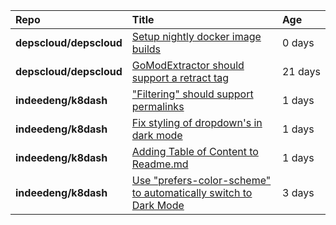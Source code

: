 |**Repo**|**Title**|**Age**|
|:----|:----|:----|
|**depscloud/depscloud**|[Setup nightly docker image builds](https://github.com/depscloud/depscloud/issues/97)|0&nbsp;days|
|**depscloud/depscloud**|[GoModExtractor should support a retract tag](https://github.com/depscloud/depscloud/issues/69)|21&nbsp;days|
|**indeedeng/k8dash**|["Filtering" should support permalinks](https://github.com/indeedeng/k8dash/issues/153)|1&nbsp;days|
|**indeedeng/k8dash**|[Fix styling of dropdown's in dark mode](https://github.com/indeedeng/k8dash/issues/152)|1&nbsp;days|
|**indeedeng/k8dash**|[Adding Table of Content to Readme.md](https://github.com/indeedeng/k8dash/issues/151)|1&nbsp;days|
|**indeedeng/k8dash**|[Use "prefers-color-scheme" to automatically switch to Dark Mode](https://github.com/indeedeng/k8dash/issues/144)|3&nbsp;days|